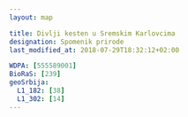 ```yaml
---
layout: map

title: Divlji kesten u Sremskim Karlovcima
designation: Spomenik prirode
last_modified_at: 2018-07-29T18:32:12+02:00

WDPA: [555589001]
BioRaS: [239]
geoSrbija:
  L1_182: [38]
  L1_302: [14]
---
```

